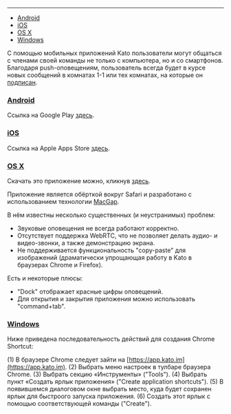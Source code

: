 ***

 - [Android](/articles/ru/extra/apps#android)
 - [iOS](/articles/ru/extra/apps#ios)
 - [OS X](/articles/ru/extra/apps#osx)
 - [Windows](/articles/ru/extra/apps#windows)

С помощью мобильных приложений Kato пользователи могут общаться с членами своей команды не только с компьютера, но и со смартфонов. Благодаря push-оповещениям, пользователь всегда будет в курсе новых сообщений в комнатах 1-1 или тех комнатах, на которые он [подписан](/articles/ru/notifications/noise-control).

### <a href="#android" name="android">Android</a>

Ссылка на Google Play <a href="https://play.google.com/store/apps/details?id=im.kato" target="_blank">здесь</a>.

### <a href="#ios" name="ios">iOS</a>

Ссылка на Apple Apps Store <a href="https://itunes.apple.com/us/app/kato/id862791364" target="_blank">здесь</a>.

### <a href="#osx" name="osx">OS X</a>

Скачать это приложение можно, кликнув [здесь](http://labs.kato.im/Kato.pkg).

Приложение является обёрткой вокруг Safari и разработано с использованием технологии [MacGap](https://github.com/MacGapProject/MacGap1). 

В нём известны несколько существенных (и неустранимых) проблем:

- Звуковые оповещения не всегда работают корректно.
- Отсутствует поддержка WebRTC, что не позволяет делать аудио- и видео-звонки, а также демонстрацию экрана.
- Не поддерживается функциональность "copy-paste" для изображений (драматически упрощающая работу в Kato в браузерах Chrome и Firefox).

Есть и некоторые плюсы: 

 - "Dock" отображает красные цифры оповещений.
 - Для открытия и закрытия приложения можно использовать "command+tab".

### <a href="#windows" name="windows">Windows</a>

Ниже приведена последовательность действий для создания Chrome Shortcut:

(1) В браузере Chrome следует зайти на [https://app.kato.im](https://app.kato.im).
(2) Выбрать меню настроек в тулбаре браузера Chrome.
(3) Выбрать секцию «Инструменты» ("Tools").
(4) Выбрать пункт «Создать ярлык приложения» ("Create application shortcuts").
(5) В появившемся диалоговом окне выбрать место, куда будет сохранен ярлык для быстроого запуска приложения. 
(6) Создать этот ярлык с помощью соответствующей команды ("Create").
